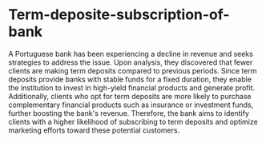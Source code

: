 # Term-deposite-subscription-of-bank
A Portuguese bank has been experiencing a decline in revenue and seeks strategies to address the issue. Upon analysis, they discovered that fewer clients are making term deposits compared to previous periods. Since term deposits provide banks with stable funds for a fixed duration, they enable the institution to invest in high-yield financial products and generate profit. Additionally, clients who opt for term deposits are more likely to purchase complementary financial products such as insurance or investment funds, further boosting the bank's revenue. Therefore, the bank aims to identify clients with a higher likelihood of subscribing to term deposits and optimize marketing efforts toward these potential customers.

